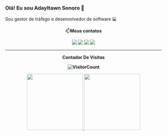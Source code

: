 ### Olá! Eu sou Adayltawn Sonoro :raising_hand:
Sou gestor de tráfego e desenvolvedor de software :computer:
<div align="center">

  <p align="center">📫<b>Meus contatos</br></p>

<div>
<a href="https://www.youtube.com/channel/UCBthRuei2_5wFnXvLcBxg5Q" target="_blank"><img loading="lazy" src="https://img.shields.io/badge/YouTube-FF0000?style=for-the-badge&logo=youtube&logoColor=white" target="_blank"></a>
<a href="https://www.instagram.com/adayltawnsonoro/" target="_blank"><img loading="lazy" src="https://img.shields.io/badge/-Instagram-%23E4405F?style=for-the-badge&logo=instagram&logoColor=white" target="_blank"></a>
<a href = "mailto:adailtonxsonohra@gmail.com"><img loading="lazy" src="https://img.shields.io/badge/Gmail-D14836?style=for-the-badge&logo=gmail&logoColor=white" target="_blank"></a>
<a href="https://www.linkedin.com/in/adayltawn-sonoro-1131861b2/" target="_blank"><img loading="lazy" src="https://img.shields.io/badge/-LinkedIn-%230077B5?style=for-the-badge&logo=linkedin&logoColor=white" target="_blank"></a>   
</div>


 
*************
**Contador De Visitas**

![VisitorCount](https://profile-counter.glitch.me/{Adaltawnsonoro}/count.svg)

<div>
<a href="https://github.com/adayltawnsonoro">
<img loading="lazy" height="180em" src="https://github-readme-stats.vercel.app/api/top-langs/?username=adayltawnsonoro&layout=compact&langs_count=7&theme=dracula"/>
<img loading="lazy" height="180em" src="https://github-readme-stats.vercel.app/api?username=adayltawnsonoro&show_icons=true&theme=dracula&include_all_commits=true&count_private=true"/>
</div>

<!--
**Adayltawnsonoro/Adayltawnsonoro** is a ✨ _special_ ✨ repository because its `README.md` (this file) appears on your GitHub profile.

Here are some ideas to get you started:

- 🔭 I’m currently working on ...
- 🌱 I’m currently learning ...
- 👯 I’m looking to collaborate on ...
- 🤔 I’m looking for help with ...
- 💬 Ask me about ...
- 📫 How to reach me: ...
- 😄 Pronouns: ...
- ⚡ Fun fact: ...
-->
